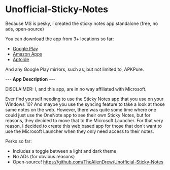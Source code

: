 # Unofficial-Sticky-Notes
Because MS is pesky, I created the sticky notes app standalone (free, no ads, open-source)

You can download the app from 3+ locations so far:
* [Google Play](https://play.google.com/store/apps/details?id=aliendrew.ms.stickynotes)
* [Amazon Apps](https://www.amazon.com/dp/B07XLK8KVC/ref=apps_sf_sta)
* [Aptoide](https://aliendrew-stickynotes.en.aptoide.com/?store_name=aliendrew)

And any Google Play mirrors, such as, but not limited to, APKPure.

--- **App Description** ---

DISCLAIMER: I, and this app, are in no way affiliated with Microsoft.

Ever find yourself needing to use the Sticky Notes app that you use on your Windows 10? And maybe you use the syncing feature to take a look at those same notes on the web. However, there was quite some time where one could just use the OneNote app to see their own Sticky Notes, but for reasons, they decided to move that to the Microsoft Launcher. For that very reason, I decided to create this web based app for those that don't want to use the Microsoft Launcher when they only need access to their notes.

Perks so far:
* Includes a toggle between a light and dark theme
* No ADs (for obvious reasons)
* Open-source! https://github.com/TheAlienDrew/Unofficial-Sticky-Notes
